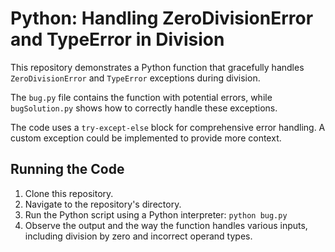 # Python: Handling ZeroDivisionError and TypeError in Division

This repository demonstrates a Python function that gracefully handles `ZeroDivisionError` and `TypeError` exceptions during division.

The `bug.py` file contains the function with potential errors, while `bugSolution.py` shows how to correctly handle these exceptions.

The code uses a `try-except-else` block for comprehensive error handling.  A custom exception could be implemented to provide more context.

## Running the Code

1. Clone this repository.
2. Navigate to the repository's directory.
3. Run the Python script using a Python interpreter: `python bug.py`
4. Observe the output and the way the function handles various inputs, including division by zero and incorrect operand types.